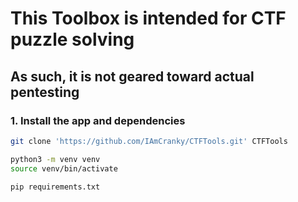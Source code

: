 # This Toolbox is intended for CTF puzzle solving
## As such, it is not geared toward actual pentesting

### 1. Install the app and dependencies
```sh
git clone 'https://github.com/IAmCranky/CTFTools.git' CTFTools
```
```sh
python3 -m venv venv
source venv/bin/activate
```

```sh
pip requirements.txt
```


